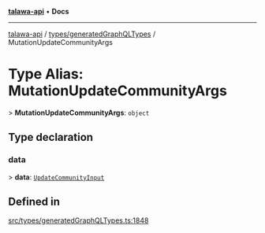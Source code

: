 [**talawa-api**](../../../README.md) • **Docs**

***

[talawa-api](../../../modules.md) / [types/generatedGraphQLTypes](../README.md) / MutationUpdateCommunityArgs

# Type Alias: MutationUpdateCommunityArgs

\> **MutationUpdateCommunityArgs**: `object`

## Type declaration

### data

\> **data**: [`UpdateCommunityInput`](UpdateCommunityInput.md)

## Defined in

[src/types/generatedGraphQLTypes.ts:1848](https://github.com/PalisadoesFoundation/talawa-api/blob/790ab2939a7c80eb0ff31afd318f8889a001f225/src/types/generatedGraphQLTypes.ts#L1848)
